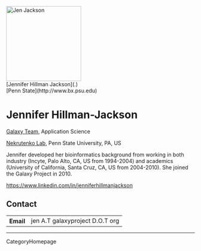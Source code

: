 
<div class='right'><a href='/JenniferJackson'><img src='/jenhjackson.png' alt='Jen Jackson' width="200",height="150" /></a><br />
[Jennifer Hillman Jackson](.)<br />
[Penn State](http://www.bx.psu.edu)</div>

# Jennifer Hillman-Jackson

[Galaxy Team](../GalaxyTeam), Application Science
<br />

[Nekrutenko Lab](http://nekrut.bx.psu.edu/), Penn State University, PA, US
<br />

Jennifer developed her bioinformatics background from working in both industry (Incyte, Palo Alto, CA, US from 1994-2004) and academics (University of California, Santa Cruz, CA, US from 2004-2010). She joined the Galaxy Project in 2010.

https://www.linkedin.com/in/jenniferhillmanjackson

## Contact

<table>
  <tr>
    <th> Email </th>
    <td> jen A.T galaxyproject D.O.T org</td>
  </tr>
</table>

---
CategoryHomepage
